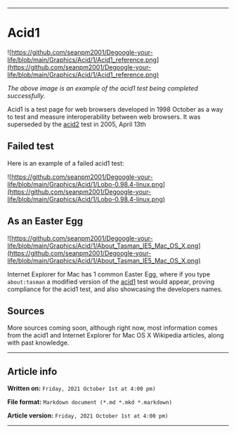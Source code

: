 
***

# Acid1

![https://github.com/seanpm2001/Degoogle-your-life/blob/main/Graphics/Acid/1/Acid1_reference.png](https://github.com/seanpm2001/Degoogle-your-life/blob/main/Graphics/Acid/1/Acid1_reference.png)

_The above image is an example of the acid1 test being completed successfully._

Acid1 is a test page for web browsers developed in 1998 October as a way to test and measure interoperability between web browsers. It was superseded by the [acid2](https://github.com/seanpm2001/Degoogle-your-life/wiki/acid2) test in 2005, April 13th

## Failed test

Here is an example of a failed acid1 test:

![https://github.com/seanpm2001/Degoogle-your-life/blob/main/Graphics/Acid/1/Lobo-0.98.4-linux.png](https://github.com/seanpm2001/Degoogle-your-life/blob/main/Graphics/Acid/1/Lobo-0.98.4-linux.png)

## As an Easter Egg

![https://github.com/seanpm2001/Degoogle-your-life/blob/main/Graphics/Acid/1/About_Tasman_IE5_Mac_OS_X.png](https://github.com/seanpm2001/Degoogle-your-life/blob/main/Graphics/Acid/1/About_Tasman_IE5_Mac_OS_X.png)

Internet Explorer for Mac has 1 common Easter Egg, where if you type `about:tasman` a modified version of the [acid1](https://github.com/seanpm2001/Degoogle-your-life/wiki/acid1) test would appear, proving compliance for the acid1 test, and also showcasing the developers names.

## Sources

More sources coming soon, although right now, most information comes from the acid1 and Internet Explorer for Mac OS X Wikipedia articles, along with past knowledge.

***

## Article info

**Written on:** `Friday, 2021 October 1st at 4:00 pm)`

**File format:** `Markdown document (*.md *.mkd *.markdown)`

**Article version:** `Friday, 2021 October 1st at 4:00 pm)`

***

